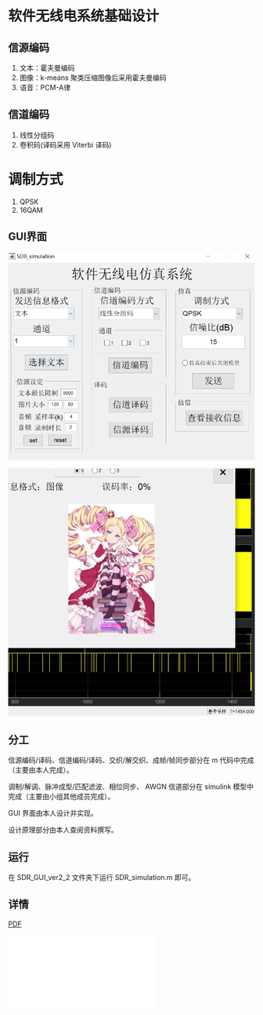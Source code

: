 # 软件无线电系统基础设计

## 信源编码

1. 文本：霍夫曼编码
2. 图像：k-means 聚类压缩图像后采用霍夫曼编码
3. 语音：PCM-A律

## 信道编码

1. 线性分组码
2. 卷积码(译码采用 Viterbi 译码)

# 调制方式

1. QPSK
2. 16QAM

## GUI界面

![](SDR_GUI_ver2_2/data/gui.png)

![](SDR_GUI_ver2_2/data/test.png)

## 分工

信源编码/译码、信道编码/译码、交织/解交织、成帧/帧同步部分在 m 代码中完成（主要由本人完成）。

调制/解调、脉冲成型/匹配滤波、相位同步、 AWGN 信道部分在 simulink 模型中完成（主要由小组其他成员完成）。

GUI 界面由本人设计并实现。

设计原理部分由本人查阅资料撰写。

## 运行

在 SDR_GUI_ver2_2 文件夹下运行 SDR_simulation.m 即可。

## 详情

<a href="https://github.com/BeiYazi0/SDR_simulation/blob/main/%E8%AE%BE%E8%AE%A1%E6%8A%A5%E5%91%8A.pdf" target="_blank">PDF</a>

![PDF](设计报告.pdf)

